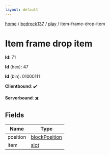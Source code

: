 ```yaml
---
layout: default
---
```


[home](/)  /  [bedrock137](/protocol/bedrock137)  /  [play](/protocol/bedrock137/play)  /  item-frame-drop-item

# Item frame drop item

**Id**: 71

**Id** (hex): 47

**Id** (bin): 01000111

**Clientbound**: ✔️

**Serverbound**: ✖️

## Fields

Name | Type
---|---
position | [blockPosition](/protocol/bedrock137/types/block-position)
item | [slot](/protocol/bedrock137/types/slot)
